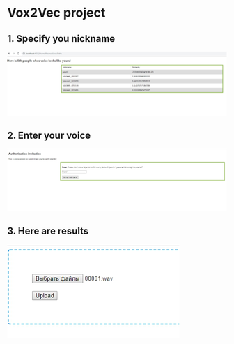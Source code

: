 # Vox2Vec project
## 1. Specify you nickname
![nickname](/Readme/NearestUsersTable.jpg)

## 2. Enter your voice
![GitHub Logo](/Readme/Authorization.jpg)

## 3. Here are results
![GitHub Logo](/Readme/Drag.jpg)
